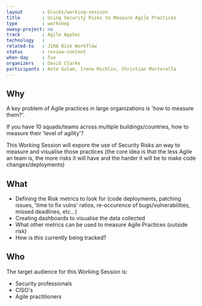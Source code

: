 ```yaml
---
layout       : blocks/working-session
title        : Using Security Risks to Measure Agile Practices
type         : workshop
owasp-project: no
track        : Agile AppSec
technology   :
related-to   : JIRA Risk Workflow
status       : review-content
when-day     : Tue
organizers   : David Clarke
participants : Ante Gulam, Irene Michlin, Christian Martorella
---
```


## Why

A key problem of Agile practices in large organizations is 'how to measure them?'.

If you have 10 squads/teams across multiple buildings/countries, how to measure their 'level of agility'?

This Working Session will expore the use of Security Risks an way to measure and visualise those practices (the core idea
 is that the less Agile an team is, the more risks it will have and the harder it will be to make code changes/deployments)

## What

 - Defining the Risk metrics to look for (code deployments, patching issues, 'time to fix vulns' ratios, re-occurence of bugs/vulnerabilities, missed deadlines, etc...)
 - Creating dashboards to visualise the data collected
 - What other metrics can be used to measure Agile Practices (outside risk)
 - How is this currently being tracked?

## Who

The target audience for this Working Session is:

- Security professionals
- CISO's
- Agile practitioners
